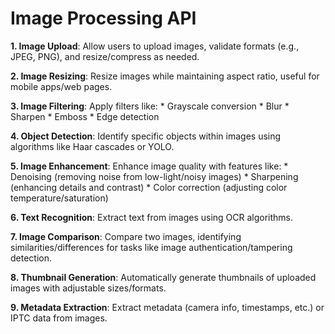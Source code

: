 <h1>Image Processing API</h1>

**1. Image Upload**: Allow users to upload images, validate formats (e.g., JPEG, PNG), and resize/compress as
needed.

**2. Image Resizing**: Resize images while maintaining aspect ratio, useful for mobile apps/web pages.

**3. Image Filtering**: Apply filters like:
        * Grayscale conversion 
        * Blur
        * Sharpen
        * Emboss
        * Edge detection

**4. Object Detection**: Identify specific objects within images using algorithms like Haar cascades or YOLO.

**5. Image Enhancement**: Enhance image quality with features like:
        * Denoising (removing noise from low-light/noisy images)
        * Sharpening (enhancing details and contrast)
        * Color correction (adjusting color temperature/saturation)

**6. Text Recognition**: Extract text from images using OCR algorithms.

**7. Image Comparison**: Compare two images, identifying similarities/differences for tasks like image
authentication/tampering detection.

**8. Thumbnail Generation**: Automatically generate thumbnails of uploaded images with adjustable sizes/formats.

**9. Metadata Extraction**: Extract metadata (camera info, timestamps, etc.) or IPTC data from images.
